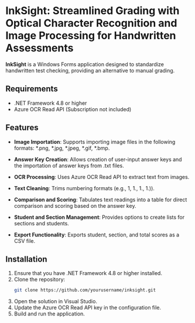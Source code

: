 # InkSight: Streamlined Grading with Optical Character Recognition and Image Processing for Handwritten Assessments

**InkSight** is a Windows Forms application designed to standardize handwritten test checking, providing an alternative to manual grading.

## Requirements

- .NET Framework 4.8 or higher
- Azure OCR Read API (Subscription not included)

## Features

- **Image Importation**: Supports importing image files in the following formats: *.png, *.jpg, *.jpeg, *.gif, *.bmp.
- **Answer Key Creation**: Allows creation of user-input answer keys and the importation of answer keys from .txt files.
- **OCR Processing**: Uses Azure OCR Read API to extract text from images.

- **Text Cleaning**: Trims numbering formats (e.g., 1, 1., 1., 1.)).
- **Comparison and Scoring**: Tabulates text readings into a table for direct comparison and scoring based on the answer key.
- **Student and Section Management**: Provides options to create lists for sections and students.
- **Export Functionality**: Exports student, section, and total scores as a CSV file.

## Installation

1. Ensure that you have .NET Framework 4.8 or higher installed.
2. Clone the repository:
    ```bash
    git clone https://github.com/yourusername/inksight.git
    ```
3. Open the solution in Visual Studio.
4. Update the Azure OCR Read API key in the configuration file.
5. Build and run the application.
